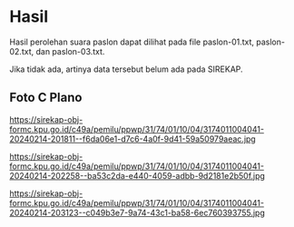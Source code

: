 # Hasil

Hasil perolehan suara paslon dapat dilihat pada file paslon-01.txt, paslon-02.txt, dan paslon-03.txt.

Jika tidak ada, artinya data tersebut belum ada pada SIREKAP.

## Foto C Plano

https://sirekap-obj-formc.kpu.go.id/c49a/pemilu/ppwp/31/74/01/10/04/3174011004041-20240214-201811--f6da06e1-d7c6-4a0f-9d41-59a50979aeac.jpg

https://sirekap-obj-formc.kpu.go.id/c49a/pemilu/ppwp/31/74/01/10/04/3174011004041-20240214-202258--ba53c2da-e440-4059-adbb-9d2181e2b50f.jpg

https://sirekap-obj-formc.kpu.go.id/c49a/pemilu/ppwp/31/74/01/10/04/3174011004041-20240214-203123--c049b3e7-9a74-43c1-ba58-6ec760393755.jpg
